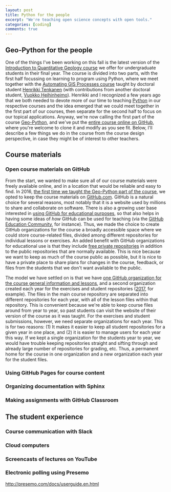 ```yaml
---
layout: post
title: Python for the people
excerpt: "We're teaching open science concepts with open tools."
categories: [coding]
comments: true
---
```

## Geo-Python for the people
One of the things I've been working on this fall is the latest version of the [Introduction to Quantitative Geology course](https://introqg.github.io/) we offer for undergraduate students in their final year.
The course is divided into two parts, with the first half focussing on learning to program using Python, where we meet together with the [Automating GIS Processes course](https://autogis.gitbuh.io/) taught by doctoral student [Henrikki Tenkanen](https://tuhat.helsinki.fi/portal/en/person/hentenka) (with contributions from another doctoral student, [Vuokko Heihinheimo](https://tuhat.helsinki.fi/portal/en/person/vuokkhei)).
Henrikki and I recognized a few years ago that we both needed to devote more of our time to teaching [Python](https://www.python.org/) in our respective courses and the idea emerged that we could meet together in the first part of our courses, then separate for the second half to focus on our topical applications.
Anyway, we're now calling the first part of the course [Geo-Python](https://geo-python.github.io/), and we've put the [entire course online on GitHub](https://github.com/Geo-Python), where you're welcome to clone it and modify as you see fit.
Below, I'll describe a few things we do in the course from the course design perspective, in case they might be of interest to other teachers.

## Course materials
### Open course materials on GitHub
From the start, we wanted to make sure all of our course materials were freely available online, and in a location that would be reliable and easy to find.
In 2016, [the first time we taught the Geo-Python part of the course](https://github.com/Python-for-geo-people/Course-information), we opted to keep the course materials on [GitHub.com](https://www.github.com).
GitHub is a natural choice for several reasons, most notably that it is a website used by millions to share and collaborate on software.
There is also a growing user base interested in [using GitHub for educational purposes](https://education.github.com/), so that also helps in having some ideas of *how* GitHub can be used for teaching (via the [GitHub Education Community](https://education.github.community/), for instance).
Thus, we made the choice to create GitHub organizations for the course a broadly accessible space where we could store course-related files, divided among different repositories for individual lessons or exercises.
An added benefit with GitHub organizations for educational use is that they include [free private repositories](https://help.github.com/articles/discounted-organization-accounts/) in addition to the public repositories that are normally available.
This is nice because we want to keep as much of the course public as possible, but it is nice to have a private place to share plans for changes in the course, feedback, or files from the students that we don't want available to the public.


The model we have settled on is that we have [one GitHub organization for the course general information and lessons](https://github.com/geo-python/), and a second organization created each year for the exercises and student repositories ([2017](https://github.com/geo-python-2017/), for example).
The files in the main course repository are separated into different repositories for each year, with all of the lesson files within that repository.
This is convenient because we're able to keep course files around from year to year, so past students can visit the website of their version of the course as it was taught.
For the exercises and student submissions, however, we need separate organizations for each year.
This is for two reasons: (1) It makes it easier to keep all student repositories for a given year in one place, and (2) it is easier to manage users for each year this way.
If we kept a single organization for the students year to year, we would have trouble keeping repositories straight and sifting through and already large number of repositories for grading, etc.
Thus, a permanent home for the course in one organization and a new organization each year for the student files.

### Using GitHub Pages for course content

### Organizing documentation with Sphinx

### Making assignments with GitHub Classroom

## The student experience
### Course communication with Slack

### Cloud computers

### Screencasts of lectures on YouTube

### Electronic polling using Presemo
http://presemo.com/docs/userguide.en.html
